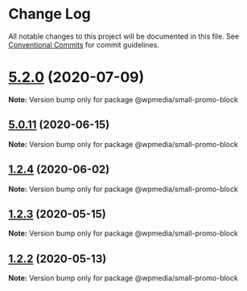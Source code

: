 # Change Log

All notable changes to this project will be documented in this file.
See [Conventional Commits](https://conventionalcommits.org) for commit guidelines.

# [5.2.0](https://github.com/WPMedia/fusion-news-theme-blocks/compare/v5.2.0-beta.0...v5.2.0) (2020-07-09)

**Note:** Version bump only for package @wpmedia/small-promo-block





## [5.0.11](https://github.com/WPMedia/fusion-news-theme-blocks/compare/v5.0.11-beta.0...v5.0.11) (2020-06-15)

**Note:** Version bump only for package @wpmedia/small-promo-block





## [1.2.4](https://github.com/WPMedia/fusion-news-theme-blocks/compare/@wpmedia/small-promo-block@1.2.4-beta.0...@wpmedia/small-promo-block@1.2.4) (2020-06-02)

**Note:** Version bump only for package @wpmedia/small-promo-block





## [1.2.3](https://github.com/WPMedia/fusion-news-theme-blocks/compare/@wpmedia/small-promo-block@1.2.3-hotfix.0...@wpmedia/small-promo-block@1.2.3) (2020-05-15)

**Note:** Version bump only for package @wpmedia/small-promo-block





## [1.2.2](https://github.com/WPMedia/fusion-news-theme-blocks/compare/@wpmedia/small-promo-block@1.2.2-beta.0...@wpmedia/small-promo-block@1.2.2) (2020-05-13)

**Note:** Version bump only for package @wpmedia/small-promo-block
